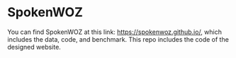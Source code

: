 # SpokenWOZ

You can find SpokenWOZ at this link: https://spokenwoz.github.io/, which includes the data, code, and benchmark.
This repo includes the code of the designed website.
